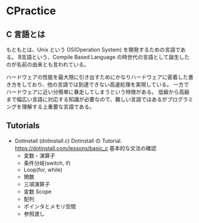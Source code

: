 # CPractice

## C 言語とは
もともとは、Unix という OS(Operation System) を開発するための言語である。
B言語という、Compile Based Language の時世代の言語として誕生したのが名前の由来とも言われている。

ハードウェアの性能を最大限に引き出すためにかなりハードウェアに密着した書き方をしており、他の言語では到達できない高速処理を実現している。
一方でハードウェアに近い分簡単に暴走してしまうという特徴がある。
低級から高級まで幅広い言語に対応する知識が必要なので、難しい言語ではあるがプログラミングを理解する上重要な言語である。

## Tutorials
- Dotinstall (dotinstall.c)
Dotinstall の Tutorial.
https://dotinstall.com/lessons/basic_c
基本的な文法の確認
    - 変数・演算子
    - 条件分岐(switch, if)
    - Loop(for, while)
    - 関数
    - 三項演算子
    - 変数 Scope
    - 配列
    - ポインタとメモリ空間
    - 参照渡し